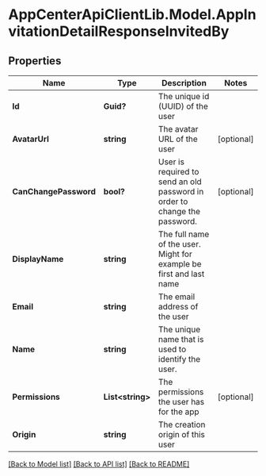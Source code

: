 # AppCenterApiClientLib.Model.AppInvitationDetailResponseInvitedBy
## Properties

Name | Type | Description | Notes
------------ | ------------- | ------------- | -------------
**Id** | **Guid?** | The unique id (UUID) of the user | 
**AvatarUrl** | **string** | The avatar URL of the user | [optional] 
**CanChangePassword** | **bool?** | User is required to send an old password in order to change the password. | [optional] 
**DisplayName** | **string** | The full name of the user. Might for example be first and last name | 
**Email** | **string** | The email address of the user | 
**Name** | **string** | The unique name that is used to identify the user. | 
**Permissions** | **List&lt;string&gt;** | The permissions the user has for the app | [optional] 
**Origin** | **string** | The creation origin of this user | 

[[Back to Model list]](../README.md#documentation-for-models) [[Back to API list]](../README.md#documentation-for-api-endpoints) [[Back to README]](../README.md)

